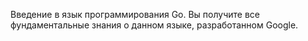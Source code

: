 Введение в язык программирования Go. Вы получите все фундаментальные знания о данном языке, разработанном Google. 